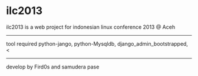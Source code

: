 ilc2013
=======

ilc2013 is a web project for indonesian linux conference 2013 @ Aceh <hr>
tool required python-jango, python-Mysqldb, django_admin_bootstrapped, <<hr>
develop by Fird0s and samudera pase
